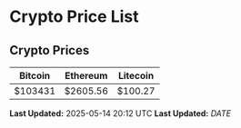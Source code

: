 # Crypto Price List

## Crypto Prices
| Bitcoin | Ethereum | Litecoin |
| ------- | -------- | -------- |
| $103431 | $2605.56 | $100.27 |
**Last Updated:** 2025-05-14 20:12 UTC
**Last Updated:** $DATE$
